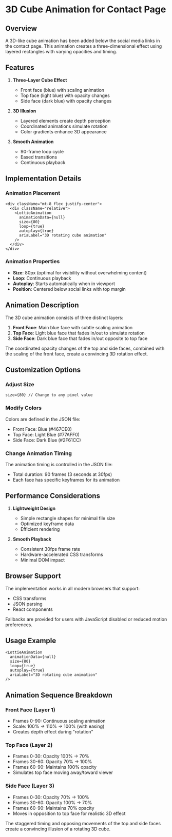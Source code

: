 # 3D Cube Animation for Contact Page

## Overview

A 3D-like cube animation has been added below the social media links in the contact page. This animation creates a three-dimensional effect using layered rectangles with varying opacities and timing.

## Features

1. **Three-Layer Cube Effect**
   - Front face (blue) with scaling animation
   - Top face (light blue) with opacity changes
   - Side face (dark blue) with opacity changes

2. **3D Illusion**
   - Layered elements create depth perception
   - Coordinated animations simulate rotation
   - Color gradients enhance 3D appearance

3. **Smooth Animation**
   - 90-frame loop cycle
   - Eased transitions
   - Continuous playback

## Implementation Details

### Animation Placement
```tsx
<div className="mt-8 flex justify-center">
  <div className="relative">
    <LottieAnimation 
      animationData={null}
      size={80}
      loop={true}
      autoplay={true}
      ariaLabel="3D rotating cube animation"
    />
  </div>
</div>
```

### Animation Properties
- **Size**: 80px (optimal for visibility without overwhelming content)
- **Loop**: Continuous playback
- **Autoplay**: Starts automatically when in viewport
- **Position**: Centered below social links with top margin

## Animation Description

The 3D cube animation consists of three distinct layers:
1. **Front Face**: Main blue face with subtle scaling animation
2. **Top Face**: Light blue face that fades in/out to simulate rotation
3. **Side Face**: Dark blue face that fades in/out opposite to top face

The coordinated opacity changes of the top and side faces, combined with the scaling of the front face, create a convincing 3D rotation effect.

## Customization Options

### Adjust Size
```tsx
size={80} // Change to any pixel value
```

### Modify Colors
Colors are defined in the JSON file:
- Front Face: Blue (#467CE0)
- Top Face: Light Blue (#77AFF0)
- Side Face: Dark Blue (#2F61CC)

### Change Animation Timing
The animation timing is controlled in the JSON file:
- Total duration: 90 frames (3 seconds at 30fps)
- Each face has specific keyframes for its animation

## Performance Considerations

1. **Lightweight Design**
   - Simple rectangle shapes for minimal file size
   - Optimized keyframe data
   - Efficient rendering

2. **Smooth Playback**
   - Consistent 30fps frame rate
   - Hardware-accelerated CSS transforms
   - Minimal DOM impact

## Browser Support

The implementation works in all modern browsers that support:
- CSS transforms
- JSON parsing
- React components

Fallbacks are provided for users with JavaScript disabled or reduced motion preferences.

## Usage Example

```tsx
<LottieAnimation 
  animationData={null}
  size={80}
  loop={true}
  autoplay={true}
  ariaLabel="3D rotating cube animation"
/>
```

## Animation Sequence Breakdown

### Front Face (Layer 1)
- Frames 0-90: Continuous scaling animation
- Scale: 100% → 110% → 100% (with easing)
- Creates depth effect during "rotation"

### Top Face (Layer 2)
- Frames 0-30: Opacity 100% → 70%
- Frames 30-60: Opacity 70% → 100%
- Frames 60-90: Maintains 100% opacity
- Simulates top face moving away/toward viewer

### Side Face (Layer 3)
- Frames 0-30: Opacity 70% → 100%
- Frames 30-60: Opacity 100% → 70%
- Frames 60-90: Maintains 70% opacity
- Moves in opposition to top face for realistic 3D effect

The staggered timing and opposing movements of the top and side faces create a convincing illusion of a rotating 3D cube.